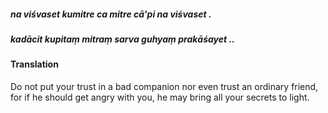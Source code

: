 ##### na viśvaset kumitre ca mitre cā'pi na viśvaset .
##### kadācit kupitaṃ mitraṃ sarva guhyaṃ prakāśayet ..

#### Translation

Do not put your trust in a bad companion nor even trust an ordinary friend, for if he should get angry with you, he may bring all your secrets to light.